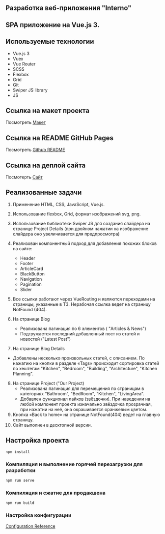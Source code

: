 ## Разработка веб-приложения "Interno"
## SPA приложение на Vue.js 3.

## Иcпользуемые технологии

- Vue.js 3
- Vuex
- Vue Router
- SCSS
- Flexbox
- Grid
- Git
- Swiper JS library
- JS

## Ссылка на макет проекта
Посмотреть [Макет](<https://www.figma.com/design/y9p9QyiKzvm2lKMUZ6NO3W/Interior-Design-Webflow-Website-Template-(Community)-(Copy)-(Copy)-(Copy)?node-id=1-5&t=FqZG8vElNl3Gwksg-1>)

## Ссылка на README GitHub Pages
Посмотреть [Github README](<https://alexkhabibov.github.io/final_project/>)

## Ссылка на деплой сайта
Посмотерть [Сайт](<https://final-project-bulnlmcjh-alexkhabibovs-projects.vercel.app>)
 
## Реализованные задачи

1. Применение HTML, CSS, JavaScript, Vue.js.
2. Использование flexbox, Grid, формат изображений svg, png.
3. Использование библиотеки Swiper JS для создания слайдера на странице Project Details (при двойном нажатии на изображение слайдера оно увеличивается для предпросмотра)
4. Реализован компонентный подход для добавления похожих блоков на сайте:
   - Header
   - Footer
   - ArticleCard
   - BlackButton
   - Navigation
   - Pagination
   - Slider
5. Все ссылки работают через VueRouting и являются переходами на страницы, указанные в ТЗ. Нерабочая ссылка ведет на страницу NotFound (404).
6. На странице Blog
   - Реализована пагинация по 6 элементов ( "Articles & News")
   - Подгружается последний добавленный пост из статей и новостей ("Latest Post")

7. На странице Blog Details
- Добавлены несколько произвольных статей, с описанием. По нажатию на кнопки в разделе «Tags» происходит сортировка статей по хештегам "Kitchen", "Bedroom", "Building", "Architecture", "Kitchen Planning".

8. На странице Project ("Our Project)
   - Реализована пагинация для перемещения по страницам в категориях "Bathroom", "BedRoom", "Kitchen", "LivingArea".
   - Добавлен функционал лайков (звёздочки). При наведении на любой компонент проекта изначально звёздочка прозрачная, при нажатии на неё, она окрашивается оранжевым цветом.
9. Кнопка «Back to home» на странице NotFound(404) ведет на главную страницу.
10. Сайт выполнен в десктопной версии.



## Настройка проекта

```
npm install
```

### Компиляция и выполнение горячей перезагрузки для разработки

```
npm run serve
```

### Компиляция и сжатие для продакшена

```
npm run build
```

### Настройка конфигурации

[Configuration Reference](https://cli.vuejs.org/config/)
